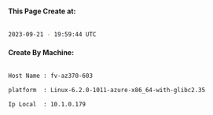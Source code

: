 
   
#### This Page Create at:

```bash

2023-09-21 - 19:59:44 UTC

```

#### Create By Machine:

```bash

Host Name : fv-az370-603

platform  : Linux-6.2.0-1011-azure-x86_64-with-glibc2.35

Ip Local  : 10.1.0.179

```


